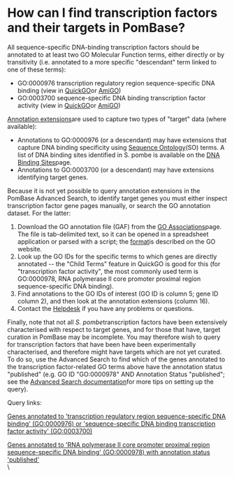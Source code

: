 # How can I find transcription factors and their targets in PomBase?
<!-- pombase_categories: Querying/Searching -->

All sequence-specific DNA-binding transcription factors should be
annotated to at least two GO Molecular Function terms, either directly
or by transitivity (i.e. annotated to a more specific "descendant" term
linked to one of these terms):

-   GO:0000976 transcription regulatory region sequence-specific DNA
    binding (view in
    [QuickGO](http://www.ebi.ac.uk/QuickGO/GTerm?id=GO:0000976)or
    [AmiGO](http://amigo.geneontology.org/amigo/term/GO:0000976))
-   GO:0003700 sequence-specific DNA binding transcription factor
    activity (view in
    [QuickGO](http://www.ebi.ac.uk/QuickGO/GTerm?id=GO:0003700)or
    [AmiGO](http://amigo.geneontology.org/amigo/term/GO:0003700))

[Annotation extensions](/faq/what-annotation-extension)are used to
capture two types of "target" data (where available):

-   Annotations to GO:0000976 (or a descendant) may have extensions that
    capture DNA binding specificity using [Sequence
    Ontology](http://sequenceontology.org)(SO) terms. A list of DNA
    binding sites identified in S. pombe is available on the [DNA
    Binding Sites](/browse-curation/dna-binding-sites)page.
-   Annotations to GO:0003700 (or a descendant) may have extensions
    identifying target genes.

Because it is not yet possible to query annotation extensions in the
PomBase Advanced Search, to identify target genes you must either
inspect transcription factor gene pages manually, or search the GO
annotation dataset. For the latter:

1.  Download the GO annotation file (GAF) from the [GO
    Associations](/downloads/go-associations)page. The file is
    tab-delimited text, so it can be opened in a spreadsheet application
    or parsed with a script; the
    [format](http://geneontology.org/page/go-annotation-file-gaf-format-20)is
    described on the GO website.
2.  Look up the GO IDs for the specific terms to which genes are
    directly annotated -- the "Child Terms" feature in QuickGO is good
    for this (for "transcription factor activity", the most commonly
    used term is GO:0000978, RNA polymerase II core promoter proximal
    region sequence-specific DNA binding).
3.  Find annotations to the GO IDs of interest (GO ID is column 5; gene
    ID column 2), and then look at the annotation extensions (column
    16).
4.  Contact the [Helpdesk](mailto:helpdesk@pombase.org) if you have any
    problems or questions.

Finally, note that not all *S. pombe*transcription factors have been
extensively characterised with respect to target genes, and for those
that have, target curation in PomBase may be incomplete. You may
therefore wish to query for transcription factors that have been have
been experimentally characterised, and therefore might have targets
which are not yet curated. To do so, use the Advanced Search to find
which of the genes annotated to the transcription factor-related GO
terms above have the annotation status "published" (e.g. GO ID
"GO:0000978" AND Annotation Status "published"; see the [Advanced Search
documentation](/documentation/advanced-search-documentation)for more
tips on setting up the query).

Query links:

[Genes annotated to 'transcription regulatory region sequence-specific
DNA binding' (GO:0000976) or 'sequence-specific DNA binding
transcription factor activity'
(GO:0003700)](/spombe/query/builder?filter=37&value=%5B%7B%22operator%22:%22OR%22,%22param%22:%7B%22set_1%22:%7B%22param%22:%7B%22filter_1%22:%7B%22filter%22:%221%22,%22query%22:%22GO:0000976%22%7D%7D,%22filter_count%22:%221%22%7D,%22set_2%22:%7B%22param%22:%7B%22filter_1%22:%7B%22filter%22:%221%22,%22query%22:%22GO:0003700%22%7D%7D,%22filter_count%22:%221%22%7D%7D%7D%5D)

[Genes annotated to 'RNA polymerase II core promoter proximal region
sequence-specific DNA binding' (GO:0000978) with annotation status
'published'](/spombe/query/builder?filter=37&value=%5B%7B%22param%22:%7B%22filter_1%22:%7B%22filter%22:%221%22,%22query%22:%22GO:0000978%22%7D,%22filter_2%22:%7B%22operator%22:%22AND%22,%22filter%22:%2211%22,%22query%22:%22PBO:0000001%22%7D%7D,%22filter_count%22:%222%22%7D%5D)\
\


